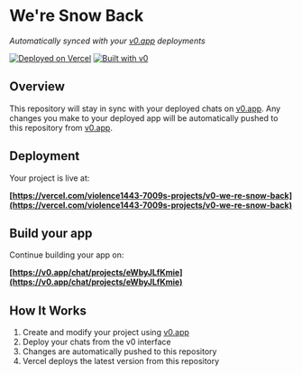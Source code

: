 # We're Snow Back

*Automatically synced with your [v0.app](https://v0.app) deployments*

[![Deployed on Vercel](https://img.shields.io/badge/Deployed%20on-Vercel-black?style=for-the-badge&logo=vercel)](https://vercel.com/violence1443-7009s-projects/v0-we-re-snow-back)
[![Built with v0](https://img.shields.io/badge/Built%20with-v0.app-black?style=for-the-badge)](https://v0.app/chat/projects/eWbyJLfKmie)

## Overview

This repository will stay in sync with your deployed chats on [v0.app](https://v0.app).
Any changes you make to your deployed app will be automatically pushed to this repository from [v0.app](https://v0.app).

## Deployment

Your project is live at:

**[https://vercel.com/violence1443-7009s-projects/v0-we-re-snow-back](https://vercel.com/violence1443-7009s-projects/v0-we-re-snow-back)**

## Build your app

Continue building your app on:

**[https://v0.app/chat/projects/eWbyJLfKmie](https://v0.app/chat/projects/eWbyJLfKmie)**

## How It Works

1. Create and modify your project using [v0.app](https://v0.app)
2. Deploy your chats from the v0 interface
3. Changes are automatically pushed to this repository
4. Vercel deploys the latest version from this repository
